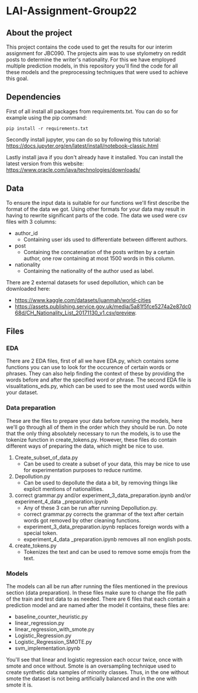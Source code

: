 # LAI-Assignment-Group22

## About the project
This project contains the code used to get the results for our interim assignment for JBC090. The projects aim was to use 
stylometry on reddit posts to determine the writer's nationality. For this we have employed multiple prediction models, 
in this repository you'll find the code for all these models and the preprocessing techniques that were used to achieve 
this goal. 

## Dependencies
First of all install all packages from requirements.txt. You can do so for example using the pip command:

~~~
pip install -r requirements.txt
~~~
Secondly install jupyter, you can do so by following this tutorial: 
https://docs.jupyter.org/en/latest/install/notebook-classic.html

Lastly install java if you don't already have it installed. You can install the latest version from this website: 
https://www.oracle.com/java/technologies/downloads/

## Data

To ensure the input data is suitable for our functions we'll first describe the format of the data we got. Using other
formats for your data may result in having to rewrite significant parts of the code. The data we used were csv files 
with 3 columns: 
- author_id
  - Containing user ids used to differentiate between different authors.
- post
  - Containing the concatenation of the posts written by a certain author, one row containing at most 1500 words in this column.
- nationality
  - Containing the nationality of the author used as label.

There are 2 external datasets for used depollution, which can be downloaded here: 
- https://www.kaggle.com/datasets/juanmah/world-cities
- https://assets.publishing.service.gov.uk/media/5a81f5fce5274a2e87dc068d/CH_Nationality_List_20171130_v1.csv/preview.

## Files

### EDA
There are 2 EDA files, first of all we have EDA.py, which contains some functions you can use to look for the occurence 
of certain words or phrases. They can also help finding the context of these by providing the words before and after 
the specified word or phrase. The second EDA file is visualitations_eds.py, which can be used to see the most used words
within your dataset.

### Data preparation
These are the files to prepare your data before running the models, here we'll go through all of them in the order which
they should be run. Do note that the only thing absolutely necessary to run the models, is to use the tokenize function 
in create_tokens.py. However, these files do contain different ways of preparing the data, which might be nice to use.
1. Create_subset_of_data.py
   - Can be used to create a subset of your data, this may be nice to use for experimentation purposes to reduce runtime.
3. Depollution.py
   - Can be used to depollute the data a bit, by removing things like explicit mentions of nationalities.
5. correct grammar.py and/or experiment_3_data_preparation.ipynb and/or experiment_4_data _preparation.ipynb
   - Any of these 3 can be run after running Depollution.py.
   - correct grammar.py corrects the grammar of the text after certain words got removed by other cleaning functions.
   - experiment_3_data_preparation.ipynb replaces foreign words with a special token.
   - experiment_4_data _preparation.ipynb removes all non english posts.
7. create_tokens.py
   - Tokenizes the text and can be used to remove some emojis from the text.

### Models
The models can all be run after running the files mentioned in the previous section (data preparation). In these files 
make sure to change the file path of the train and test data to as needed.
There are 6 files that each contain a prediction model and are named after the model it contains, these files are:
- baseline_counter_heuristic.py
- linear_regression.py
- linear_regression_with_smote.py
- Logistic_Regression.py
- Logistic_Regression_SMOTE.py
- svm_implementation.ipynb

You'll see that linear and logistic regression each occur twice, once with smote and once without. Smote is an 
oversampling technique used to create synthetic data samples of minority classes. Thus, in the one without smote the 
dataset is not being artificially balanced and in the one with smote it is.